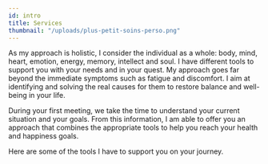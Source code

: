 ```yaml
---
id: intro
title: Services
thumbnail: "/uploads/plus-petit-soins-perso.png"
---
```


As my approach is holistic, I consider the individual as a whole: body, mind, heart, emotion, energy, memory, intellect and soul. I have different tools to support you with your needs and in your quest. My approach goes far beyond the immediate symptoms such as fatigue and discomfort. I aim at identifying and solving the real causes for them to restore balance and well-being in your life.

During your first meeting, we take the time to understand your current situation and your goals. From this information, I am able to offer you an approach that combines the appropriate tools to help you reach your health and happiness goals.

Here are some of the tools I have to support you on your journey.
